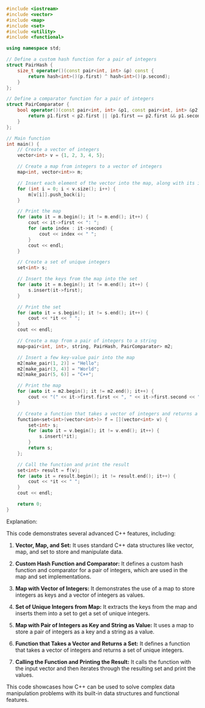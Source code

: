 ```c++
#include <iostream>
#include <vector>
#include <map>
#include <set>
#include <utility>
#include <functional>

using namespace std;

// Define a custom hash function for a pair of integers
struct PairHash {
    size_t operator()(const pair<int, int> &p) const {
        return hash<int>()(p.first) ^ hash<int>()(p.second);
    }
};

// Define a comparator function for a pair of integers
struct PairComparator {
    bool operator()(const pair<int, int> &p1, const pair<int, int> &p2) const {
        return p1.first < p2.first || (p1.first == p2.first && p1.second < p2.second);
    }
};

// Main function
int main() {
    // Create a vector of integers
    vector<int> v = {1, 2, 3, 4, 5};

    // Create a map from integers to a vector of integers
    map<int, vector<int>> m;

    // Insert each element of the vector into the map, along with its index
    for (int i = 0; i < v.size(); i++) {
        m[v[i]].push_back(i);
    }

    // Print the map
    for (auto it = m.begin(); it != m.end(); it++) {
        cout << it->first << ": ";
        for (auto index : it->second) {
            cout << index << " ";
        }
        cout << endl;
    }

    // Create a set of unique integers
    set<int> s;

    // Insert the keys from the map into the set
    for (auto it = m.begin(); it != m.end(); it++) {
        s.insert(it->first);
    }

    // Print the set
    for (auto it = s.begin(); it != s.end(); it++) {
        cout << *it << " ";
    }
    cout << endl;

    // Create a map from a pair of integers to a string
    map<pair<int, int>, string, PairHash, PairComparator> m2;

    // Insert a few key-value pair into the map
    m2[make_pair(1, 2)] = "Hello";
    m2[make_pair(3, 4)] = "World";
    m2[make_pair(5, 6)] = "C++";

    // Print the map
    for (auto it = m2.begin(); it != m2.end(); it++) {
        cout << "(" << it->first.first << ", " << it->first.second << "): " << it->second << endl;
    }

    // Create a function that takes a vector of integers and returns a set of unique integers
    function<set<int>(vector<int>)> f = [](vector<int> v) {
        set<int> s;
        for (auto it = v.begin(); it != v.end(); it++) {
            s.insert(*it);
        }
        return s;
    };

    // Call the function and print the result
    set<int> result = f(v);
    for (auto it = result.begin(); it != result.end(); it++) {
        cout << *it << " ";
    }
    cout << endl;

    return 0;
}
```

Explanation:

This code demonstrates several advanced C++ features, including:

1. **Vector, Map, and Set:** It uses standard C++ data structures like vector, map, and set to store and manipulate data.

2. **Custom Hash Function and Comparator:** It defines a custom hash function and comparator for a pair of integers, which are used in the map and set implementations.

3. **Map with Vector of Integers:** It demonstrates the use of a map to store integers as keys and a vector of integers as values.

4. **Set of Unique Integers from Map:** It extracts the keys from the map and inserts them into a set to get a set of unique integers.

5. **Map with Pair of Integers as Key and String as Value:** It uses a map to store a pair of integers as a key and a string as a value.

6. **Function that Takes a Vector and Returns a Set:** It defines a function that takes a vector of integers and returns a set of unique integers.

7. **Calling the Function and Printing the Result:** It calls the function with the input vector and then iterates through the resulting set and print the values.

This code showcases how C++ can be used to solve complex data manipulation problems with its built-in data structures and functional features.